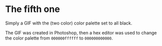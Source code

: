 # The fifth one

Simply a GIF with the (two color) color palette set to all black.

The GIF was created in Photoshop, then a hex editor was used to change the color palette from `000000ffffff` to `000000000000`.